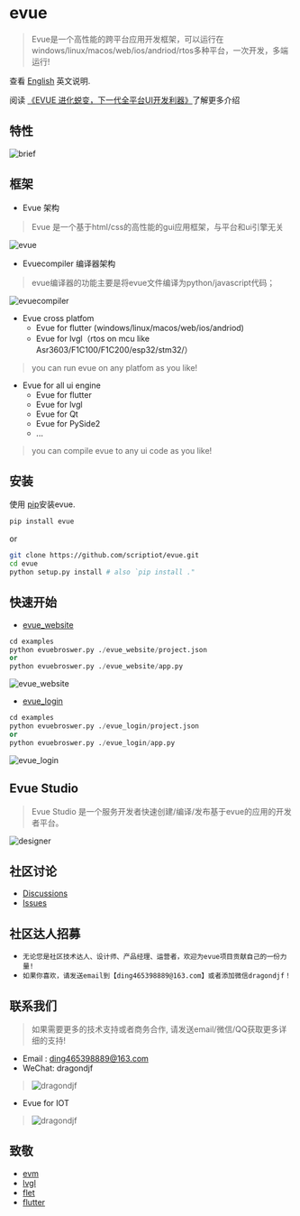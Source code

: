 # evue

> Evue是一个高性能的跨平台应用开发框架，可以运行在windows/linux/macos/web/ios/andriod/rtos多种平台，一次开发，多端运行!

 查看 [English](https://github.com/scriptiot/evue/blob/master/README.md) 英文说明.

 阅读 [《EVUE 进化蜕变，下一代全平台UI开发利器》](https://www.yuque.com/dragondjf/ltn95z/krmcxd?singleDoc)了解更多介绍

## 特性

![brief](doc/images/brief.png)

## 框架

+ Evue 架构

> Evue 是一个基于html/css的高性能的gui应用框架，与平台和ui引擎无关

![evue](doc/images/evue.png)


+ Evuecompiler 编译器架构

> evue编译器的功能主要是将evue文件编译为python/javascript代码；

![evuecompiler](doc/images/evuecompiler.png)

+ Evue cross platfom
    + Evue for flutter (windows/linux/macos/web/ios/andriod)
    + Evue for lvgl（rtos on mcu like Asr3603/F1C100/F1C200/esp32/stm32/）
> you can run evue on any platfom as you like!

+ Evue for all ui engine
    + Evue for flutter
    + Evue for lvgl
    + Evue for Qt
    + Evue for PySide2
    + ...
> you can compile evue to any ui code as you like!

## 安装
使用 [pip](https://github.com/scriptiot/evue)安装evue.

```bash
pip install evue
```

or
```bash
git clone https://github.com/scriptiot/evue.git
cd evue
python setup.py install # also `pip install ."
```

## 快速开始

+ [evue_website](https://github.com/scriptiot/evue/tree/master/examples/evue_website)

```python
cd examples
python evuebroswer.py ./evue_website/project.json
or
python evuebroswer.py ./evue_website/app.py
```

![evue_website](doc/images/evue_website.gif)

+ [evue_login](https://github.com/scriptiot/evue/tree/master/examples/evue_login)

```python
cd examples
python evuebroswer.py ./evue_login/project.json
or
python evuebroswer.py ./evue_login/app.py
```
![evue_login](doc/images/evue_login.gif)

## Evue Studio

> Evue Studio 是一个服务开发者快速创建/编译/发布基于evue的应用的开发者平台。

![designer](doc/images/designer.png)

## 社区讨论

+ [Discussions](https://github.com/scriptiot/evue/discussions)
+ [Issues](https://github.com/scriptiot/evue/issues)


## 社区达人招募

+ `无论您是社区技术达人、设计师、产品经理、运营者，欢迎为evue项目贡献自己的一份力量!`
+ `如果你喜欢，请发送email到【ding465398889@163.com】或者添加微信dragondjf！`

## 联系我们

> 如果需要更多的技术支持或者商务合作, 请发送email/微信/QQ获取更多详细的支持!

+ Email : ding465398889@163.com
+ WeChat: dragondjf
>![dragondjf](doc/images/dragondjf.jpg)
+ Evue for IOT
>![dragondjf](doc/images/QQ.jpg)


## 致敬

+ [evm](https://github.com/scriptiot/evm)
+ [lvgl](https://github.com/lvgl/lvgl)
+ [flet](https://github.com/flet-dev/flet)
+ [flutter](https://github.com/flutter/flutter)
